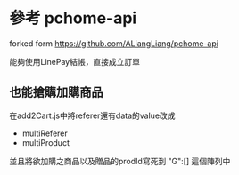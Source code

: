 # 參考 pchome-api

forked form https://github.com/ALiangLiang/pchome-api

能夠使用LinePay結帳，直接成立訂單
 
## 也能搶購加購商品
 
在add2Cart.js中將referer還有data的value改成
-  multiReferer
-  multiProduct

並且將欲加購之商品以及贈品的prodId寫死到
"G":[]
這個陣列中